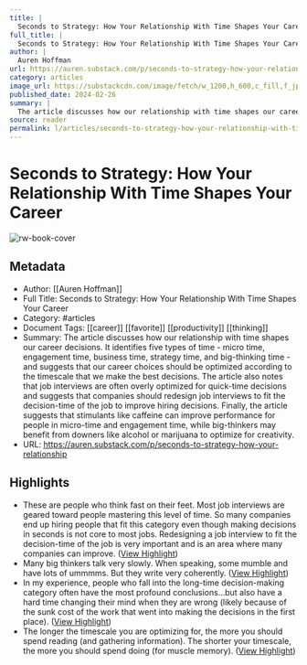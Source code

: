 ```yaml
---
title: |
  Seconds to Strategy: How Your Relationship With Time Shapes Your Career
full_title: |
  Seconds to Strategy: How Your Relationship With Time Shapes Your Career
author: |
  Auren Hoffman
url: https://auren.substack.com/p/seconds-to-strategy-how-your-relationship
category: articles
image_url: https://substackcdn.com/image/fetch/w_1200,h_600,c_fill,f_jpg,q_auto:good,fl_progressive:steep,g_auto/https%3A%2F%2Fsubstack-post-media.s3.amazonaws.com%2Fpublic%2Fimages%2F654d5796-8065-49a0-bf56-2351a5e9c3d2_1024x1024.png
published_date: 2024-02-26
summary: |
  The article discusses how our relationship with time shapes our career decisions. It identifies five types of time - micro time, engagement time, business time, strategy time, and big-thinking time - and suggests that our career choices should be optimized according to the timescale that we make the best decisions. The article also notes that job interviews are often overly optimized for quick-time decisions and suggests that companies should redesign job interviews to fit the decision-time of the job to improve hiring decisions. Finally, the article suggests that stimulants like caffeine can improve performance for people in micro-time and engagement time, while big-thinkers may benefit from downers like alcohol or marijuana to optimize for creativity.
source: reader
permalink: l/articles/seconds-to-strategy-how-your-relationship-with-time-shapes-your-career
---
```

# Seconds to Strategy: How Your Relationship With Time Shapes Your Career

![rw-book-cover](https://substackcdn.com/image/fetch/w_1200,h_600,c_fill,f_jpg,q_auto:good,fl_progressive:steep,g_auto/https%3A%2F%2Fsubstack-post-media.s3.amazonaws.com%2Fpublic%2Fimages%2F654d5796-8065-49a0-bf56-2351a5e9c3d2_1024x1024.png)

## Metadata
- Author: [[Auren Hoffman]]
- Full Title: Seconds to Strategy: How Your Relationship With Time Shapes Your Career
- Category: #articles
- Document Tags: [[career]] [[favorite]] [[productivity]] [[thinking]] 
- Summary: The article discusses how our relationship with time shapes our career decisions. It identifies five types of time - micro time, engagement time, business time, strategy time, and big-thinking time - and suggests that our career choices should be optimized according to the timescale that we make the best decisions. The article also notes that job interviews are often overly optimized for quick-time decisions and suggests that companies should redesign job interviews to fit the decision-time of the job to improve hiring decisions. Finally, the article suggests that stimulants like caffeine can improve performance for people in micro-time and engagement time, while big-thinkers may benefit from downers like alcohol or marijuana to optimize for creativity.
- URL: https://auren.substack.com/p/seconds-to-strategy-how-your-relationship

## Highlights
- These are people who think fast on their feet. Most job interviews are geared toward people mastering this level of time. So many companies end up hiring people that fit this category even though making decisions in seconds is not core to most jobs. Redesigning a job interview to fit the decision-time of the job is very important and is an area where many companies can improve. ([View Highlight](https://read.readwise.io/read/01hrde198ht51hd6e44763mc1m))
- Many big thinkers talk very slowly. When speaking, some mumble and have lots of ummmms. But they write very coherently. ([View Highlight](https://read.readwise.io/read/01hrde3pfee9y1r0rrwa8z4e96))
- In my experience, people who fall into the long-time decision-making category often have the most profound conclusions...but also have a hard time changing their mind when they are wrong (likely because of the sunk cost of the work that went into making the decisions in the first place). ([View Highlight](https://read.readwise.io/read/01hrde3j7mdec7yg35wcsn1bqy))
- The longer the timescale you are optimizing for, the more you should spend reading (and gathering information). The shorter your timescale, the more you should spend doing (for muscle memory). ([View Highlight](https://read.readwise.io/read/01hrde4sfv00hgnywmqx01gssp))


